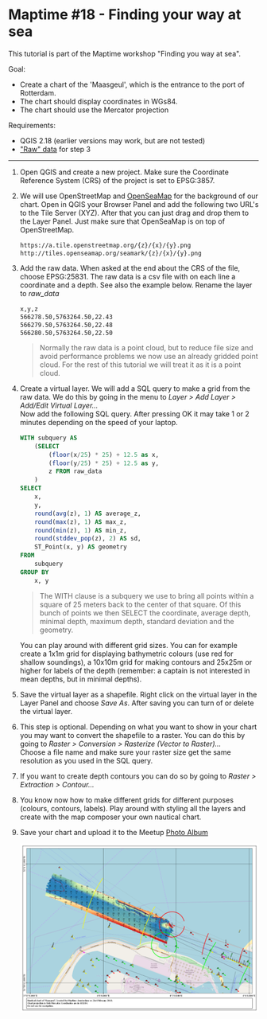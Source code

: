 # Maptime #18 - Finding your way at sea
This tutorial is part of the Maptime workshop "Finding you way at sea".

Goal:
*   Create a chart of the 'Maasgeul', which is the entrance to the port of Rotterdam.
*   The chart should display coordinates in WGs84.
*   The chart should use the Mercator projection

Requirements:
*   QGIS 2.18 (earlier versions may work, but are not tested)
*   ["Raw" data](https://we.tl/AtLhqlMDUW) for step 3

---

1.  Open QGIS and create a new project. Make sure the Coordinate Reference System
    (CRS) of the project is set to EPSG:3857.

2.  We will use OpenStreetMap and [OpenSeaMap](http://www.openseamap.org) for the
    background of our chart. Open in QGIS your Browser Panel and add the following
    two URL's to the Tile Server (XYZ). After that you can just drag and drop them
    to the Layer Panel. Just make sure that OpenSeaMap is on top of OpenStreetMap.
    ```
    https://a.tile.openstreetmap.org/{z}/{x}/{y}.png
    http://tiles.openseamap.org/seamark/{z}/{x}/{y}.png
    ```

3.  Add the raw data. When asked at the end about the CRS of the file, choose
    EPSG:25831. The raw data is a csv file with on each line a coordinate and a
    depth. See also the example below. Rename the layer to *raw_data*

    ```
    x,y,z
    566278.50,5763264.50,22.43
    566279.50,5763264.50,22.48
    566280.50,5763264.50,22.50
    ```
    > Normally the raw data is a point cloud, but to reduce file size and avoid
    > performance problems we now use an already gridded point cloud. For the
    > rest of this tutorial we will treat it as it is a point cloud.

4.  Create a virtual layer. We will add a SQL query to make a grid from the
    raw data. We do this by going in the menu to *Layer > Add Layer > Add/Edit
    Virtual Layer...*  
    Now add the following SQL query. After pressing OK it may take 1 or 2 minutes
    depending on the speed of your laptop.

    ```sql
    WITH subquery AS
        (SELECT
            (floor(x/25) * 25) + 12.5 as x,
            (floor(y/25) * 25) + 12.5 as y,
            z FROM raw_data
        )
    SELECT
        x,
        y,
        round(avg(z), 1) AS average_z,
        round(max(z), 1) AS max_z,
        round(min(z), 1) AS min_z,
        round(stddev_pop(z), 2) AS sd,
        ST_Point(x, y) AS geometry
    FROM
        subquery
    GROUP BY
        x, y
    ```

    > The WITH clause is a subquery we use to bring all points within a square of
    > 25 meters back to the center of that square. Of this bunch of points we then
    > SELECT the coordinate, average depth, minimal depth, maximum depth, standard
    > deviation and the geometry.

    You can play around with different grid sizes. You can for example create a
    1x1m grid for displaying bathymetric colours (use red for shallow soundings),
    a 10x10m grid for making contours and 25x25m or higher for labels of the depth
    (remember: a captain is not interested in mean depths, but in minimal depths).

5.  Save the virtual layer as a shapefile. Right click on the virtual layer in
    the Layer Panel and choose *Save As*. After saving you can turn of or delete
    the virtual layer.

6.  This step is optional. Depending on what you want to show in your chart you
    may want to convert the shapefile to a raster. You can do this by going to
    *Raster > Conversion > Rasterize (Vector to Raster)...*  
    Choose a file name and make sure your raster size get the same resolution as
    you used in the SQL query.

7.  If you want to create depth contours you can do so by going to *Raster >
    Extraction > Contour...*

8.  You know now how to make different grids for different purposes (colours,
    contours, labels). Play around with styling all the layers and create with
    the map composer your own nautical chart.

9.  Save your chart and upload it to the Meetup [Photo Album](https://www.meetup.com/Maptime-AMS/photos/upload/?photoAlbumId=28556445)

    ![Nautical chart](nautical_chart.png)
